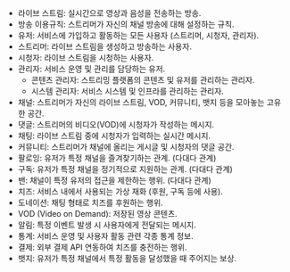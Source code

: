 * 라이브 스트림: 실시간으로 영상과 음성을 전송하는 방송.
* 방송 이용규칙: 스트리머가 자신의 채널 방송에 대해 설정하는 규칙.
* 유저: 서비스에 가입하고 활동하는 모든 사용자 (스트리머, 시청자, 관리자).
* 스트리머: 라이브 스트림을 생성하고 방송하는 사용자.
* 시청자: 라이브 스트림을 시청하는 사용자.
* 관리자: 서비스 운영 및 관리를 담당하는 유저.
  * 콘텐츠 관리자: 스트리밍 플랫폼의 콘텐츠 및 유저를 관리하는 관리자.
  * 시스템 관리자: 서비스 시스템 및 인프라를 관리하는 관리자.
* 채널: 스트리머가 자신의 라이브 스트림, VOD, 커뮤니티, 뱃지 등을 모아놓는 고유한 공간.
* 댓글: 스트리머의 비디오(VOD)에 시청자가 작성하는 메시지.
* 채팅: 라이브 스트림 중에 시청자가 입력하는 실시간 메시지.
* 커뮤니티: 스트리머가 채널에 올리는 게시글 및 시청자의 댓글 공간.
* 팔로잉: 유저가 특정 채널을 즐겨찾기하는 관계. (다대다 관계)
* 구독: 유저가 특정 채널을 정기적으로 지원하는 관계. (다대다 관계)
* 밴: 채널이 특정 유저의 접근을 제한하는 행위. (다대다 관계)
* 치즈: 서비스 내에서 사용되는 가상 재화 (후원, 구독 등에 사용).
* 도네이션: 채팅 형태로 치즈를 후원하는 행위.
* VOD (Video on Demand): 저장된 영상 콘텐츠.
* 알림: 특정 이벤트 발생 시 사용자에게 전달되는 메시지.
* 통계: 서비스 운영 및 사용자 활동 관련 각종 통계 정보.
* 결제: 외부 결제 API 연동하여 치즈를 충전하는 행위.
* 뱃지: 유저가 특정 채널에서 특정 활동을 달성했을 때 주어지는 보상.
